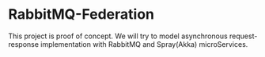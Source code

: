 # RabbitMQ-Federation
This project is proof of concept. We will try to model asynchronous request-response implementation with RabbitMQ and Spray(Akka) microServices.
